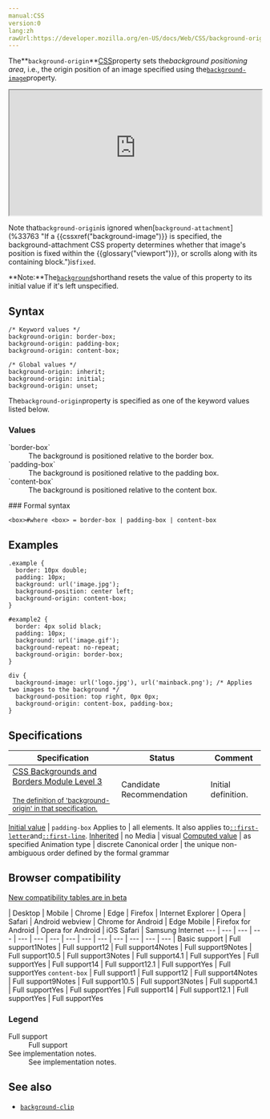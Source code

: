```yaml
---
manual:CSS
version:0
lang:zh
rawUrl:https://developer.mozilla.org/en-US/docs/Web/CSS/background-origin
---
```






The**`background-origin`**[CSS](%427 "")property sets the*background positioning area*, i.e., the origin position of an image specified using the[`background-image`](%29452 "The background-image CSS property sets one or more background images on an element.")property.

<iframe src='https://interactive-examples.mdn.mozilla.net/pages/css/background-origin.html' width='100%' height='250'></iframe>


Note that`background-origin`is ignored when[`background-attachment`](%33763 "If a {{cssxref("background-image")}} is specified, the background-attachment CSS property determines whether that image's position is fixed within the {{glossary("viewport")}}, or scrolls along with its containing block.")is`fixed`.

**Note:**The[`background`](%28694 "The background CSS property lets you adjust all background style options at once, including color, image, origin and size, repeat method, and other features.")shorthand resets the value of this property to its initial value if it&#39;s left unspecified.

## Syntax<a name="Syntax"></a>

```
/* Keyword values */
background-origin: border-box;
background-origin: padding-box;
background-origin: content-box;

/* Global values */
background-origin: inherit;
background-origin: initial;
background-origin: unset;
```


The`background-origin`property is specified as one of the keyword values listed below.


### Values<a name="Values"></a>
<dl><dt id=''>`border-box`</dt><dd>The background is positioned relative to the border box.</dd><dt id=''>`padding-box`</dt><dd>The background is positioned relative to the padding box.</dd><dt id=''>`content-box`</dt><dd>The background is positioned relative to the content box.</dd></dl>
### Formal syntax<a name="Formal_syntax"></a>

```
<box>#where <box> = border-box | padding-box | content-box
```

## Examples<a name="Examples"></a>

```
.example {
  border: 10px double;
  padding: 10px;
  background: url('image.jpg');
  background-position: center left;
  background-origin: content-box;
} 

```

```
#example2 {
  border: 4px solid black;
  padding: 10px;
  background: url('image.gif');
  background-repeat: no-repeat;
  background-origin: border-box;
} 

```

```
div {
  background-image: url('logo.jpg'), url('mainback.png'); /* Applies two images to the background */
  background-position: top right, 0px 0px;
  background-origin: content-box, padding-box;
} 

```

## Specifications<a name="Specifications"></a>

Specification | Status | Comment 
 ---  |  ---  |  ---  | 
[CSS Backgrounds and Borders Module Level 3<br></br><small>The definition of &#39;background-origin&#39; in that specification.</small>](%28683 "") | Candidate Recommendation | Initial definition. 


[Initial value](%28552 "") | `padding-box` 
Applies to | all elements. It also applies to[`::first-letter`](%28553 "The ::first-letter CSS pseudo-element applies styles to the first letter of the first line of a block-level element, but only when not preceded by other content (such as images or inline tables).")and[`::first-line`](%28554 "The ::first-line CSS pseudo-element applies styles to the first line of a block-level element."). 
[Inherited](%28555 "") | no 
Media | visual 
[Computed value](%28556 "") | as specified 
Animation type | discrete 
Canonical order | the unique non-ambiguous order defined by the formal grammar 


## Browser compatibility<a name="Browser_compatibility"></a>
[New compatibility tables are in beta<i></i>](%3360 "")

 | <abbr>Desktop<i></i></abbr> | <abbr>Mobile<i></i></abbr> 
 | <abbr>Chrome<i></i></abbr> | <abbr>Edge<i></i></abbr> | <abbr>Firefox<i></i></abbr> | <abbr>Internet Explorer<i></i></abbr> | <abbr>Opera<i></i></abbr> | <abbr>Safari<i></i></abbr> | <abbr>Android webview<i></i></abbr> | <abbr>Chrome for Android<i></i></abbr> | <abbr>Edge Mobile<i></i></abbr> | <abbr>Firefox for Android<i></i></abbr> | <abbr>Opera for Android<i></i></abbr> | <abbr>iOS Safari<i></i></abbr> | <abbr>Samsung Internet<i></i></abbr> 
 ---  |  ---  |  ---  |  ---  |  ---  |  ---  |  ---  |  ---  |  ---  |  ---  |  ---  |  ---  |  ---  |  ---  | 
Basic support | <abbr>Full support</abbr>1<abbr>Notes<i></i></abbr> | <abbr>Full support</abbr>12 | <abbr>Full support</abbr>4<abbr>Notes<i></i></abbr> | <abbr>Full support</abbr>9<abbr>Notes<i></i></abbr> | <abbr>Full support</abbr>10.5 | <abbr>Full support</abbr>3<abbr>Notes<i></i></abbr> | <abbr>Full support</abbr>4.1 | <abbr>Full support</abbr>Yes | <abbr>Full support</abbr>Yes | <abbr>Full support</abbr>14 | <abbr>Full support</abbr>12.1 | <abbr>Full support</abbr>Yes | <abbr>Full support</abbr>Yes 
`content-box` | <abbr>Full support</abbr>1 | <abbr>Full support</abbr>12 | <abbr>Full support</abbr>4<abbr>Notes<i></i></abbr> | <abbr>Full support</abbr>9<abbr>Notes<i></i></abbr> | <abbr>Full support</abbr>10.5 | <abbr>Full support</abbr>3<abbr>Notes<i></i></abbr> | <abbr>Full support</abbr>4.1 | <abbr>Full support</abbr>Yes | <abbr>Full support</abbr>Yes | <abbr>Full support</abbr>14 | <abbr>Full support</abbr>12.1 | <abbr>Full support</abbr>Yes | <abbr>Full support</abbr>Yes 


### Legend<a name="Legend"></a>
<dl><dt id=''><abbr>Full support</abbr></dt><dd>Full support</dd><dt id=''><abbr>See implementation notes.<i></i></abbr></dt><dd>See implementation notes.</dd></dl>


## See also<a name="See_also"></a>

* [`background-clip`](%32976 "The background-clip CSS property specifies if an element's background, whether a <color> or an <image>, extends underneath its border.")



